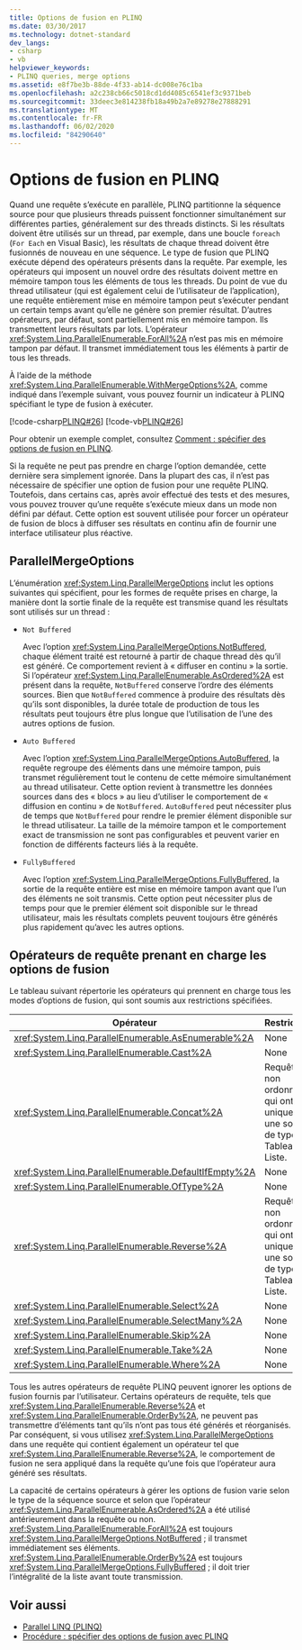 ```yaml
---
title: Options de fusion en PLINQ
ms.date: 03/30/2017
ms.technology: dotnet-standard
dev_langs:
- csharp
- vb
helpviewer_keywords:
- PLINQ queries, merge options
ms.assetid: e8f7be3b-88de-4f33-ab14-dc008e76c1ba
ms.openlocfilehash: a2c238cb66c5018cd1dd4085c6541ef3c9371beb
ms.sourcegitcommit: 33deec3e814238fb18a49b2a7e89278e27888291
ms.translationtype: MT
ms.contentlocale: fr-FR
ms.lasthandoff: 06/02/2020
ms.locfileid: "84290640"
---
```

# <a name="merge-options-in-plinq"></a>Options de fusion en PLINQ
Quand une requête s’exécute en parallèle, PLINQ partitionne la séquence source pour que plusieurs threads puissent fonctionner simultanément sur différentes parties, généralement sur des threads distincts. Si les résultats doivent être utilisés sur un thread, par exemple, dans une boucle `foreach` (`For Each` en Visual Basic), les résultats de chaque thread doivent être fusionnés de nouveau en une séquence. Le type de fusion que PLINQ exécute dépend des opérateurs présents dans la requête. Par exemple, les opérateurs qui imposent un nouvel ordre des résultats doivent mettre en mémoire tampon tous les éléments de tous les threads. Du point de vue du thread utilisateur (qui est également celui de l’utilisateur de l’application), une requête entièrement mise en mémoire tampon peut s’exécuter pendant un certain temps avant qu’elle ne génère son premier résultat. D’autres opérateurs, par défaut, sont partiellement mis en mémoire tampon. Ils transmettent leurs résultats par lots. L’opérateur <xref:System.Linq.ParallelEnumerable.ForAll%2A> n’est pas mis en mémoire tampon par défaut. Il transmet immédiatement tous les éléments à partir de tous les threads.  
  
 À l’aide de la méthode <xref:System.Linq.ParallelEnumerable.WithMergeOptions%2A>, comme indiqué dans l’exemple suivant, vous pouvez fournir un indicateur à PLINQ spécifiant le type de fusion à exécuter.  
  
 [!code-csharp[PLINQ#26](../../../samples/snippets/csharp/VS_Snippets_Misc/plinq/cs/plinqsamples.cs#26)]
 [!code-vb[PLINQ#26](../../../samples/snippets/visualbasic/VS_Snippets_Misc/plinq/vb/plinq2_vb.vb#26)]  
  
 Pour obtenir un exemple complet, consultez [Comment : spécifier des options de fusion en PLINQ](how-to-specify-merge-options-in-plinq.md).  
  
 Si la requête ne peut pas prendre en charge l’option demandée, cette dernière sera simplement ignorée. Dans la plupart des cas, il n’est pas nécessaire de spécifier une option de fusion pour une requête PLINQ. Toutefois, dans certains cas, après avoir effectué des tests et des mesures, vous pouvez trouver qu’une requête s’exécute mieux dans un mode non défini par défaut. Cette option est souvent utilisée pour forcer un opérateur de fusion de blocs à diffuser ses résultats en continu afin de fournir une interface utilisateur plus réactive.  
  
## <a name="parallelmergeoptions"></a>ParallelMergeOptions  
 L’énumération <xref:System.Linq.ParallelMergeOptions> inclut les options suivantes qui spécifient, pour les formes de requête prises en charge, la manière dont la sortie finale de la requête est transmise quand les résultats sont utilisés sur un thread :  
  
- `Not Buffered`  
  
     Avec l’option <xref:System.Linq.ParallelMergeOptions.NotBuffered>, chaque élément traité est retourné à partir de chaque thread dès qu’il est généré. Ce comportement revient à « diffuser en continu » la sortie. Si l’opérateur <xref:System.Linq.ParallelEnumerable.AsOrdered%2A> est présent dans la requête, `NotBuffered` conserve l’ordre des éléments sources. Bien que `NotBuffered` commence à produire des résultats dès qu’ils sont disponibles, la durée totale de production de tous les résultats peut toujours être plus longue que l’utilisation de l’une des autres options de fusion.  
  
- `Auto Buffered`  
  
     Avec l’option <xref:System.Linq.ParallelMergeOptions.AutoBuffered>, la requête regroupe des éléments dans une mémoire tampon, puis transmet régulièrement tout le contenu de cette mémoire simultanément au thread utilisateur. Cette option revient à transmettre les données sources dans des « blocs » au lieu d’utiliser le comportement de « diffusion en continu » de `NotBuffered`. `AutoBuffered` peut nécessiter plus de temps que `NotBuffered` pour rendre le premier élément disponible sur le thread utilisateur. La taille de la mémoire tampon et le comportement exact de transmission ne sont pas configurables et peuvent varier en fonction de différents facteurs liés à la requête.  
  
- `FullyBuffered`  
  
     Avec l’option <xref:System.Linq.ParallelMergeOptions.FullyBuffered>, la sortie de la requête entière est mise en mémoire tampon avant que l’un des éléments ne soit transmis. Cette option peut nécessiter plus de temps pour que le premier élément soit disponible sur le thread utilisateur, mais les résultats complets peuvent toujours être générés plus rapidement qu’avec les autres options.  
  
## <a name="query-operators-that-support-merge-options"></a>Opérateurs de requête prenant en charge les options de fusion  
 Le tableau suivant répertorie les opérateurs qui prennent en charge tous les modes d’options de fusion, qui sont soumis aux restrictions spécifiées.  
  
|Opérateur|Restrictions|  
|--------------|------------------|  
|<xref:System.Linq.ParallelEnumerable.AsEnumerable%2A>|None|  
|<xref:System.Linq.ParallelEnumerable.Cast%2A>|None|  
|<xref:System.Linq.ParallelEnumerable.Concat%2A>|Requêtes non ordonnées qui ont uniquement une source de type Tableau ou Liste.|  
|<xref:System.Linq.ParallelEnumerable.DefaultIfEmpty%2A>|None|  
|<xref:System.Linq.ParallelEnumerable.OfType%2A>|None|  
|<xref:System.Linq.ParallelEnumerable.Reverse%2A>|Requêtes non ordonnées qui ont uniquement une source de type Tableau ou Liste.|  
|<xref:System.Linq.ParallelEnumerable.Select%2A>|None|  
|<xref:System.Linq.ParallelEnumerable.SelectMany%2A>|None|  
|<xref:System.Linq.ParallelEnumerable.Skip%2A>|None|  
|<xref:System.Linq.ParallelEnumerable.Take%2A>|None|  
|<xref:System.Linq.ParallelEnumerable.Where%2A>|None|  
  
 Tous les autres opérateurs de requête PLINQ peuvent ignorer les options de fusion fournis par l’utilisateur. Certains opérateurs de requête, tels que <xref:System.Linq.ParallelEnumerable.Reverse%2A> et <xref:System.Linq.ParallelEnumerable.OrderBy%2A>, ne peuvent pas transmettre d’éléments tant qu’ils n’ont pas tous été générés et réorganisés. Par conséquent, si vous utilisez <xref:System.Linq.ParallelMergeOptions> dans une requête qui contient également un opérateur tel que <xref:System.Linq.ParallelEnumerable.Reverse%2A>, le comportement de fusion ne sera appliqué dans la requête qu’une fois que l’opérateur aura généré ses résultats.  
  
 La capacité de certains opérateurs à gérer les options de fusion varie selon le type de la séquence source et selon que l’opérateur <xref:System.Linq.ParallelEnumerable.AsOrdered%2A> a été utilisé antérieurement dans la requête ou non. <xref:System.Linq.ParallelEnumerable.ForAll%2A> est toujours <xref:System.Linq.ParallelMergeOptions.NotBuffered> ; il transmet immédiatement ses éléments. <xref:System.Linq.ParallelEnumerable.OrderBy%2A> est toujours <xref:System.Linq.ParallelMergeOptions.FullyBuffered> ; il doit trier l’intégralité de la liste avant toute transmission.  
  
## <a name="see-also"></a>Voir aussi

- [Parallel LINQ (PLINQ)](introduction-to-plinq.md)
- [Procédure : spécifier des options de fusion avec PLINQ](how-to-specify-merge-options-in-plinq.md)
